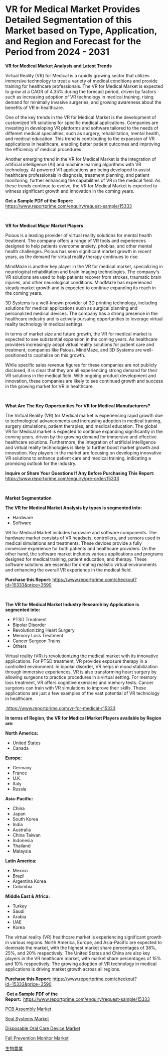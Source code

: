 <p><h1>VR for Medical Market Provides Detailed Segmentation of this Market based on Type, Application, and Region and Forecast for the Period from 2024 - 2031</h1></p><p><strong>VR for Medical Market Analysis and Latest Trends</strong></p>
<p><p>Virtual Reality (VR) for Medical is a rapidly growing sector that utilizes immersive technology to treat a variety of medical conditions and provide training for healthcare professionals. The VR for Medical Market is expected to grow at a CAGR of 4.35% during the forecast period, driven by factors such as increasing adoption of VR technology in medical training, rising demand for minimally invasive surgeries, and growing awareness about the benefits of VR in healthcare.</p><p>One of the key trends in the VR for Medical Market is the development of customized VR solutions for specific medical applications. Companies are investing in developing VR platforms and software tailored to the needs of different medical specialties, such as surgery, rehabilitation, mental health, and medical education. This trend is contributing to the expansion of VR applications in healthcare, enabling better patient outcomes and improving the efficiency of medical procedures.</p><p>Another emerging trend in the VR for Medical Market is the integration of artificial intelligence (AI) and machine learning algorithms with VR technology. AI-powered VR applications are being developed to assist healthcare professionals in diagnosis, treatment planning, and patient monitoring, further enhancing the capabilities of VR in the medical field. As these trends continue to evolve, the VR for Medical Market is expected to witness significant growth and innovation in the coming years.</p></p>
<p><strong>Get a Sample PDF of the Report:&nbsp;</strong> <a href="https://www.reportprime.com/enquiry/request-sample/15333">https://www.reportprime.com/enquiry/request-sample/15333</a></p>
<p>&nbsp;</p>
<p><strong>VR for Medical Major Market Players</strong></p>
<p><p>Psious is a leading provider of virtual reality solutions for mental health treatment. The company offers a range of VR tools and experiences designed to help patients overcome anxiety, phobias, and other mental health challenges. Psious has seen significant market growth in recent years, as the demand for virtual reality therapy continues to rise.</p><p>MindMaze is another key player in the VR for medical market, specializing in neurological rehabilitation and brain imaging technologies. The company's VR solutions are used to help patients recover from strokes, traumatic brain injuries, and other neurological conditions. MindMaze has experienced steady market growth and is expected to continue expanding its reach in the coming years.</p><p>3D Systems is a well-known provider of 3D printing technology, including solutions for medical applications such as surgical planning and personalized medical devices. The company has a strong presence in the healthcare industry and is actively pursuing opportunities to leverage virtual reality technology in medical settings.</p><p>In terms of market size and future growth, the VR for medical market is expected to see substantial expansion in the coming years. As healthcare providers increasingly adopt virtual reality solutions for patient care and treatment, companies like Psious, MindMaze, and 3D Systems are well-positioned to capitalize on this growth.</p><p>While specific sales revenue figures for these companies are not publicly disclosed, it is clear that they are all experiencing strong demand for their VR solutions in the medical field. With ongoing product development and innovation, these companies are likely to see continued growth and success in the growing market for VR in healthcare.</p></p>
<p>&nbsp;</p>
<p><strong>What Are The Key Opportunities For VR for Medical Manufacturers?</strong></p>
<p><p>The Virtual Reality (VR) for Medical market is experiencing rapid growth due to technological advancements and increasing adoption in medical training, surgery simulations, patient therapies, and medical education. The global VR for Medical market is expected to continue expanding significantly in the coming years, driven by the growing demand for immersive and effective healthcare solutions. Furthermore, the integration of artificial intelligence and virtual reality technologies is likely to further boost market growth and innovation. Key players in the market are focusing on developing innovative VR solutions to enhance patient care and medical training, indicating a promising outlook for the industry.</p></p>
<p><strong>Inquire or Share Your Questions If Any Before Purchasing This Report:</strong> <a href="https://www.reportprime.com/enquiry/pre-order/15333">https://www.reportprime.com/enquiry/pre-order/15333</a></p>
<p>&nbsp;</p>
<p><strong>Market Segmentation</strong></p>
<p><strong>The VR for Medical Market Analysis by types is segmented into:</strong></p>
<p><ul><li>Hardware</li><li>Software</li></ul></p>
<p><p>VR for Medical Market includes hardware and software components. The hardware market consists of VR headsets, controllers, and sensors used in medical simulations and treatments. These devices provide a fully immersive experience for both patients and healthcare providers. On the other hand, the software market includes various applications and programs designed for medical training, patient education, and therapy. These software solutions are essential for creating realistic virtual environments and enhancing the overall VR experience in the medical field.</p></p>
<p><strong>Purchase this Report:&nbsp;</strong><a href="https://www.reportprime.com/checkout?id=15333&price=3590">https://www.reportprime.com/checkout?id=15333&price=3590</a></p>
<p>&nbsp;</p>
<p><strong>The VR for Medical Market Industry Research by Application is segmented into:</strong></p>
<p><ul><li>PTSD Treatment</li><li>Bipolar Disorder</li><li>Revolutionizing Heart Surgery</li><li>Memory Loss Treatment</li><li>Cancer Surgeon Trains</li><li>Others</li></ul></p>
<p><p>Virtual reality (VR) is revolutionizing the medical market with its innovative applications. For PTSD treatment, VR provides exposure therapy in a controlled environment. In bipolar disorder, VR helps in mood stabilization through immersive experiences. VR is also transforming heart surgery by allowing surgeons to practice procedures in a virtual setting. For memory loss treatment, VR offers cognitive exercises and memory tests. Cancer surgeons can train with VR simulations to improve their skills. These applications are just a few examples of the vast potential of VR technology in healthcare.</p></p>
<p><a href="https://www.reportprime.com/vr-for-medical-r15333">&nbsp;https://www.reportprime.com/vr-for-medical-r15333</a></p>
<p><strong>In terms of Region, the VR for Medical Market Players available by Region are:</strong></p>
<p>
    <p> <strong> North America: </strong>
        <ul>
            <li>United States</li>
            <li>Canada</li>
        </ul>
        </p> 
    <p> <strong> Europe: </strong>
        <ul>
            <li>Germany</li>
            <li>France</li>
            <li>U.K.</li>
            <li>Italy</li>
            <li>Russia</li>
        </ul>
        </p> 
    <p> <strong> Asia-Pacific: </strong>
        <ul>
            <li>China</li>
            <li>Japan</li>
            <li>South Korea</li>
            <li>India</li>
            <li>Australia</li>
            <li>China Taiwan</li>
            <li>Indonesia</li>
            <li>Thailand</li>
            <li>Malaysia</li>
        </ul>
        </p> 
    <p> <strong> Latin America: </strong>
        <ul>
            <li>Mexico</li>
            <li>Brazil</li>
            <li>Argentina Korea</li>
            <li>Colombia</li>
        </ul>
        </p> 
    <p> <strong> Middle East & Africa: </strong>
        <ul>
            <li>Turkey</li>
            <li>Saudi</li>
            <li>Arabia</li>
            <li>UAE</li>
            <li>Korea</li>
        </ul>
    </p>
    </p>
<p><p>The virtual reality (VR) healthcare market is experiencing significant growth in various regions. North America, Europe, and Asia-Pacific are expected to dominate the market, with the highest market share percentages of 38%, 25%, and 20% respectively. The United States and China are also key players in the VR healthcare market, with market share percentages of 15% and 10% respectively. The growing adoption of VR technology in medical applications is driving market growth across all regions.</p></p>
<p><strong>Purchase this Report: </strong><a href="https://www.reportprime.com/checkout?id=15333&price=3590">https://www.reportprime.com/checkout?id=15333&price=3590</a></p>
<p>&nbsp;<strong>Get a Sample PDF of the Report:&nbsp;&nbsp;</strong><a href="https://www.reportprime.com/enquiry/request-sample/15333">https://www.reportprime.com/enquiry/request-sample/15333</a></p>
<p><strong></strong></p>
<p><p><a href="https://github.com/hlspriggs/Market-Research-Report-List-1/blob/main/pcb-assembly-market.md">PCB Assembly Market</a></p><p><a href="https://github.com/ksleyeze/Market-Research-Report-List-1/blob/main/seal-systems-market.md">Seal Systems Market</a></p><p><a href="https://medium.com/@clarenceuvalis67867/disposable-oral-care-device-industry-analysis-report-its-market-size-share-trends-by-16e3ebc927ed">Disposable Oral Care Device Market</a></p><p><a href="https://medium.com/@dannellbugess3/global-fall-prevention-monitor-industry-research-report-competitive-landscape-market-size-6cda5c565ed7">Fall Prevention Monitor Market</a></p><p><a href="https://medium.com/@marcus7cekruer/2024%E5%B9%B4%E3%81%8B%E3%82%892031%E5%B9%B4%E3%81%BE%E3%81%A7%E3%81%AE%E6%9C%9F%E9%96%93%E3%81%AB%E3%81%8A%E3%81%91%E3%82%8B%E7%94%9F%E7%89%A9%E8%BE%B2%E6%A5%AD%E5%B8%82%E5%A0%B4%E3%82%B7%E3%82%A7%E3%82%A2%E3%81%A8%E7%AB%B6%E4%BA%89%E9%A2%A8%E6%99%AF%E3%81%AB%E9%96%A2%E3%81%99%E3%82%8B%E6%B4%9E%E5%AF%9F-0a1c133c4bdd">生物農業</a></p></p>